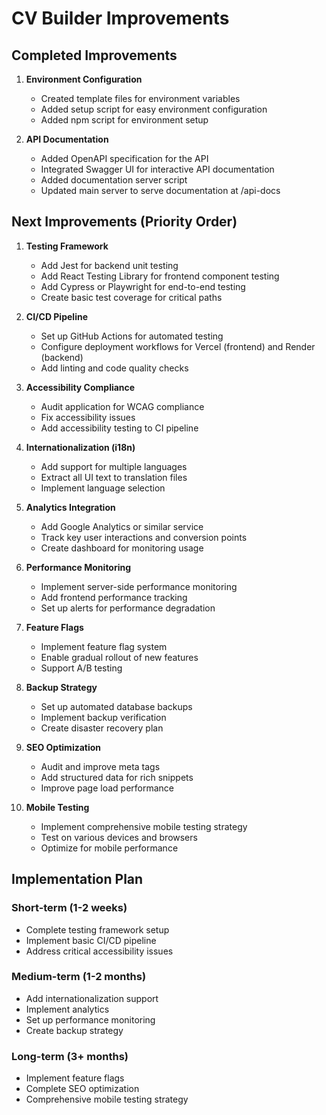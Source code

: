 # CV Builder Improvements

## Completed Improvements

1. **Environment Configuration**
   - Created template files for environment variables
   - Added setup script for easy environment configuration
   - Added npm script for environment setup

2. **API Documentation**
   - Added OpenAPI specification for the API
   - Integrated Swagger UI for interactive API documentation
   - Added documentation server script
   - Updated main server to serve documentation at /api-docs

## Next Improvements (Priority Order)

1. **Testing Framework**
   - Add Jest for backend unit testing
   - Add React Testing Library for frontend component testing
   - Add Cypress or Playwright for end-to-end testing
   - Create basic test coverage for critical paths

2. **CI/CD Pipeline**
   - Set up GitHub Actions for automated testing
   - Configure deployment workflows for Vercel (frontend) and Render (backend)
   - Add linting and code quality checks

3. **Accessibility Compliance**
   - Audit application for WCAG compliance
   - Fix accessibility issues
   - Add accessibility testing to CI pipeline

4. **Internationalization (i18n)**
   - Add support for multiple languages
   - Extract all UI text to translation files
   - Implement language selection

5. **Analytics Integration**
   - Add Google Analytics or similar service
   - Track key user interactions and conversion points
   - Create dashboard for monitoring usage

6. **Performance Monitoring**
   - Implement server-side performance monitoring
   - Add frontend performance tracking
   - Set up alerts for performance degradation

7. **Feature Flags**
   - Implement feature flag system
   - Enable gradual rollout of new features
   - Support A/B testing

8. **Backup Strategy**
   - Set up automated database backups
   - Implement backup verification
   - Create disaster recovery plan

9. **SEO Optimization**
   - Audit and improve meta tags
   - Add structured data for rich snippets
   - Improve page load performance

10. **Mobile Testing**
    - Implement comprehensive mobile testing strategy
    - Test on various devices and browsers
    - Optimize for mobile performance

## Implementation Plan

### Short-term (1-2 weeks)
- Complete testing framework setup
- Implement basic CI/CD pipeline
- Address critical accessibility issues

### Medium-term (1-2 months)
- Add internationalization support
- Implement analytics
- Set up performance monitoring
- Create backup strategy

### Long-term (3+ months)
- Implement feature flags
- Complete SEO optimization
- Comprehensive mobile testing strategy 
